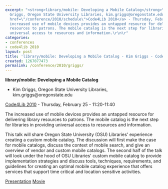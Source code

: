 ```yaml
---
excerpt: "<strong>library/mobile: Developing a Mobile Catalog</strong>\r\n\r\n<ul>\r\n<li>Kim
  Griggs, Oregon State University Libraries, kim.griggs@oregonstate.edu </li>\r\n</ul>\r\n\r\n<a
  href=\"/conference/2010/schedule\">Code4Lib 2010</a> - Thursday, February 25 - 11:20-11:40\r\n\r\nThe
  increased use of mobile devices provides an untapped resource for delivering library
  resources to patrons. The mobile catalog is the next step for libraries in providing
  universal access to resources and information.\r\n\r"
categories:
- conferences
- code4lib 2010
layout: post
title: 'library/mobile: Developing a Mobile Catalog - Kim Griggs - Code4Lib 2010'
created: 1267077473
permalink: /conference/2010/griggs/
---
```

<strong>library/mobile: Developing a Mobile Catalog</strong>

<ul>
<li>Kim Griggs, Oregon State University Libraries, kim.griggs@oregonstate.edu </li>
</ul>

<a href="/conference/2010/schedule">Code4Lib 2010</a> - Thursday, February 25 - 11:20-11:40

The increased use of mobile devices provides an untapped resource for delivering library resources to patrons. The mobile catalog is the next step for libraries in providing universal access to resources and information.

This talk will share Oregon State University (OSU) Libraries' experience creating a custom mobile catalog. The discussion will first make the case for mobile catalogs, discuss the context of mobile search, and give an overview of vendor and custom mobile catalogs. The second half of the talk will look under the hood of OSU Libraries' custom mobile catalog to provide implementation strategies and discuss tools, techniques, requirements, and guidelines for creating an optimal mobile catalog experience that offers services that support time critical and location sensitive activities. 

<a href="http://www.slideshare.net/kimberlygriggs/librarymobile-developing-mobile-catalogs">Presentation</a> 
<a href ="http://www.youtube.com/watch?v=4r2LYtBrsug">Movie</a>
